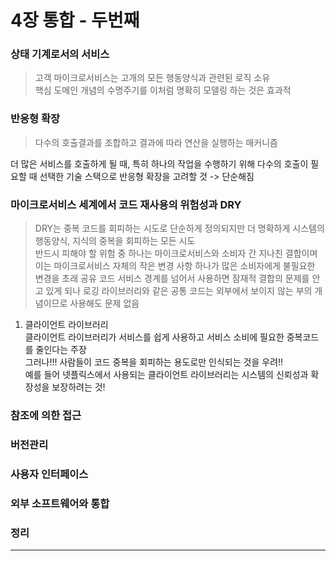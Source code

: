 # 4장 통합 - 두번째
> 

### 상태 기계로서의 서비스
> 고객 마이크로서비스는 고개의 모든 행동양식과 관련된 로직 소유 <br />
> 핵심 도메인 개념의 수명주기를 이처럼 명확히 모델링 하는 것은 효과적

### 반응형 확장
> 다수의 호출결과를 조합하고 결과에 따라 연산을 실행하는 매커니즘

더 많은 서비스를 호출하게 될 때, 특히 하나의 작업을 수행하기 위해 다수의 호출이 필요할 때 선택한 기술 스택으로 반응형 확장을 고려할 것 -> 단순해짐

### 마이크로서비스 세계에서 코드 재사용의 위험성과  DRY
> DRY는 중복 코드를 회피하는 시도로 단순하게 정의되지만 더 명확하게 시스템의 행동양식, 지식의 중복을 회피하는 모든 시도<br />
> 반드시 피해야 할 위험 중 하나는 마이크로서비스와 소비자 간 지나친 결합이며 이는 마이크로서비스 자체의 작은 변경 사항 하나가 많은 소비자에게 불필요한 변경을 초래
> 공유 코드 서비스 경계를 넘어서 사용하면 잠재적 결합의 문제를 안고 있게 되나 로깅 라이브러리와 같은 공통 코드는 외부에서 보이지 않는 부의 개념이므로 사용해도 문제 없음

1. 클라이언트 라이브러리<br />
클라이언트 라이브러리가 서비스를 쉽게 사용하고 서비스 소비에 필요한 중복코드를 줄인다는 주장<br />
그러나!!! 사람들이 코드 중복을 회피하는 용도로만 인식되는 것을 우려!!<br />
예를 들어 넷플릭스에서 사용되는 클라이언트 라이브러리는 시스템의 신뢰성과 확장성을 보장하려는 것!

### 참조에 의한 접근


### 버전관리

   
### 사용자 인터페이스


### 외부 소프트웨어와 통합


### 정리





- - -

